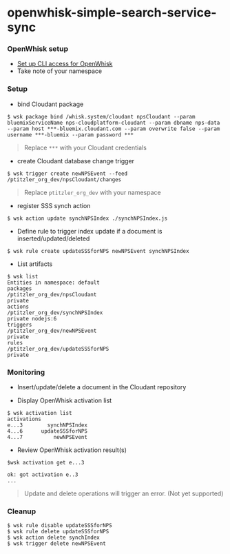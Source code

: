 # openwhisk-simple-search-service-sync

### OpenWhisk setup

* [Set up CLI access for OpenWhisk](https://console.ng.bluemix.net/openwhisk/getting-started)
* Take note of your namespace


### Setup

* bind Cloudant package
```
$ wsk package bind /whisk.system/cloudant npsCloudant --param bluemixServiceName nps-cloudplatform-cloudant --param dbname nps-data --param host ***-bluemix.cloudant.com --param overwrite false --param username ***-bluemix --param password ***
```

> Replace `***` with your Cloudant credentials

* create Cloudant database change trigger
```
$ wsk trigger create newNPSEvent --feed /ptitzler_org_dev/npsCloudant/changes
```

> Replace `ptitzler_org_dev` with your namespace

* register SSS synch action
```
$ wsk action update synchNPSIndex ./synchNPSIndex.js
```

* Define rule to trigger index update if a document is inserted/updated/deleted
```
$ wsk rule create updateSSSforNPS newNPSEvent synchNPSIndex
```

* List artifacts

```
$ wsk list
Entities in namespace: default
packages
/ptitzler_org_dev/npsCloudant                                          private
actions
/ptitzler_org_dev/synchNPSIndex                                        private nodejs:6
triggers
/ptitzler_org_dev/newNPSEvent                                          private
rules
/ptitzler_org_dev/updateSSSforNPS                                      private
```

### Monitoring

* Insert/update/delete a document in the Cloudant repository

* Display OpenWhisk activation list

```
$ wsk activation list
activations
e...3        synchNPSIndex
4...6      updateSSSforNPS
4...7          newNPSEvent
```

* Review OpenWhisk activation result(s)

```
$wsk activation get e...3

ok: got activation e..3
...
```

> Update and delete operations will trigger an error. (Not yet supported)

### Cleanup

```
$ wsk rule disable updateSSSforNPS
$ wsk rule delete updateSSSforNPS 
$ wsk action delete synchIndex
$ wsk trigger delete newNPSEvent
```
